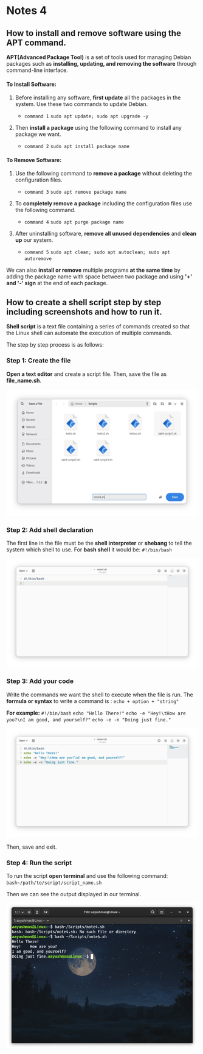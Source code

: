 # Notes 4

## How to install and remove software using the APT command.
**APT(Advanced Package Tool)** is a set of tools used for managing Debian packages such as **installing, updating, and removing the software** through command-line interface.

#### To Install Software:
1. Before installing any software, **first update** all the packages in the system. Use these two commands to update Debian.
    * `command 1`
    `sudo apt update; sudo apt upgrade -y`

2. Then **install a package** using the following command to install any package we want.
    * `command 2` 
    `sudo apt install package name`

#### To Remove Software:
1. Use the following command to **remove a package** without deleting the configuration files.
    * `command 3`
    `sudo apt remove package name`

2. To **completely remove a package** including the configuration files use the following command.
   * `command 4`
    `sudo apt purge package name`

3. After uninstalling software, **remove all unused dependencies** and **clean up** our system.
   * `command 5`
    `sudo apt clean; sudo apt autoclean; sudo apt autoremove`

We can also **install or remove** multiple programs **at the same time** by adding the package name with space between two package and using **'+' and '-' sign** at the end of each package.

## How to create a shell script step by step including screenshots and how to run it.
**Shell script** is a text file containing a series of commands created so that the Linux shell can automate the execution of multiple commands. 

The step by step process is as follows:

### Step 1: Create the file
**Open a text editor** and create a script file. Then, save the file as **file_name.sh**.

![](note4.png)

### Step 2: Add shell declaration
The first line in the file must be the **shell interpreter** or **shebang** to tell the system which shell to use. 
For **bash shell** it would be: `#!/bin/bash`

![](note4.1.png)

### Step 3: Add your code
Write the commands we want the shell to execute when the file is run. 
The **formula or syntax** to write a command is : 
`echo + option + "string"`

**For example:**
`#!/bin/bash`
`echo "Hello There!"`
`echo -e "Hey!\tHow are you?\nI am good, and yourself?"`
`echo -e -n "Doing just fine."`

![](note4.2.png)

Then, save and exit.

### Step 4: Run the script
To run the script **open terminal** and use the following command:
`bash~/path/to/script/script_name.sh`

Then we can see the output displayed in our terminal.

![](note4.3.png)